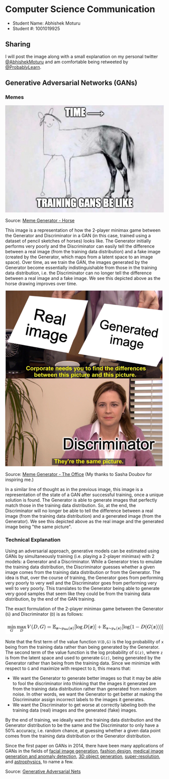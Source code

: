 # Computer Science Communication

- Student Name: Abhishek Moturu
- Student #: 1001019925

## Sharing

I will post the image along with a small explanation on my personal twitter [@AbhishekMoturu](https://twitter.com/AbhishekMoturu) and am comfortable being retweeted by [@ProbablyLearn](https://twitter.com/ProbablyLearn).

## Generative Adversarial Networks (GANs)

### Memes

![](./gan-horse.png)

Source: [Meme Generator - Horse](https://imgflip.com/i/558lk5)

This image is a representation of how the 2-player minimax game between the Generator and Discriminator in a GAN (in this case, trained using a dataset of pencil sketches of horses) looks like. The Generator initially performs very poorly and the Discriminator can easily tell the difference between a real image (from the training data distribution) and a fake image (created by the Generator, which maps from a latent space to an image space). Over time, as we train the GAN, the images generated by the Generator become essentially indistinguishable from those in the training data distribution, i.e. the Discriminator can no longer tell the difference between a real image and a fake image. We see this depicted above as the horse drawing improves over time.

![](./gan-office.png)

Source: [Meme Generator - The Office](https://imgflip.com/i/559d8n) (My thanks to Sasha Doubov for inspiring me.)

In a similar line of thought as in the previous image, this image is a representation of the state of a GAN after successful training, once a unique solution is found. The Generator is able to generate images that perfectly match those in the training data distribution. So, at the end, the Discriminator will no longer be able to tell the difference between a real image (from the training data distribution) and a generated image (from the Generator). We see this depicted above as the real image and the generated image being "the same picture".

### Technical Explanation

Using an adversarial approach, generative models can be estimated using GANs by simultaneously training (i.e. playing a 2-player minimax) with 2 models: a Generator and a Discriminator. While a Generator tries to emulate the training data distribution, the Discriminator guesses whether a given image comes from the training data distribution or from the Generator. The idea is that, over the course of training, the Generator goes from performing very poorly to very well and the Discriminator goes from performing very well to very poorly. This translates to the Generator being able to generate very good samples that seem like they could be from the training data distribution, by the end of the GAN training.

The exact formulation of the 2-player minimax game between the Generator (`G`) and Discriminator (`D`) is as follows:

![](./gan-formula.png)

Note that the first term of the value function `V(D,G)` is the log probability of `x` being from the training data rather than being generated by the Generator. The second term of the value function is the log probability of `G(z)`, where `z` is from the latent space and used to generate `G(z)`, being generated by the Generator rather than being from the training data. Since we minimize with respect to `G` and maximize with respect to `D`, this means that:

- We want the Generator to generate better images so that it may be able to fool the discriminator into thinking that the images it generated are from the training data distribution rather than generated from random noise. In other words, we want the Generator to get better at making the Discriminator assign incorrect labels to the images it generates. 
- We want the Discriminator to get worse at correctly labeling both the training data (real) images and the generated (fake) images.

By the end of training, we ideally want the training data distribution and the Generator distribution to be the same and the Discriminator to only have a 50% accuracy, i.e. random chance, at guessing whether a given data point comes from the training data distribution or the Generator distribution.

Since the first paper on GANs in 2014, there have been many applications of GANs in the fields of [facial image generation](https://arxiv.org/abs/1812.04948), [fashion design](https://arxiv.org/abs/2007.10947), [medical image generation and anomaly detection](https://arxiv.org/abs/2006.00727), [3D object generation](http://3dgan.csail.mit.edu/papers/3dgan_nips.pdf), [super-resolution](https://arxiv.org/abs/1609.04802), and [astrophysics](https://arxiv.org/abs/1702.00403), to name a few.

Source: [Generative Adversarial Nets](https://arxiv.org/abs/1406.2661)
